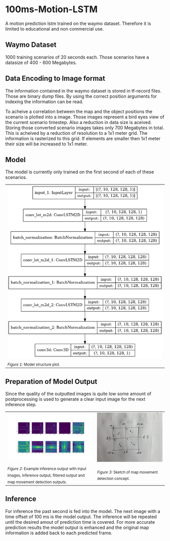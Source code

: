 # 100ms-Motion-LSTM
A motion prediction lstm trained on the waymo dataset. Therefore it is limited to educational and non commercial use.

## Waymo Dataset
1000 training scenarios of 20 seconds each. Those scenarios have a datasize of 400 - 600 Megabytes.

## Data Encoding to Image format
The information contained in the waymo dataset is stored in tf-record files. Those are binary dump files. By using the correct position arguments for indexing the information can be read. 

To acheive a correlation between the map and the object positions the scenario is plotted into a image. Those images represent a bird eyes view of the current scenario timestep. Also a reduction in data size is aceived. Storing those converted scenario images takes only 700 Megabytes in total. 
This is acheived by a reduction of resolution to a 1x1 meter grid. The information is rasterized to this grid. If elements are smaller then 1x1 meter their size will be increased to 1x1 meter.  

## Model
The model is currently only trained on the first second of each of these scenarios.
<table>
  <tr>
    <td><img src="images/model.png" width="500" alt="Model."></td>
  </tr>
  <tr>
    <td><sub><em>Figure 1:</em> Model structure plot.</sub></td>
  </tr>
</table>


## Preparation of Model Output
Since the quality of the outputted images is quite low some amount of postprocessing is used to generate a clear input image for the next inference step.
<table>
  <tr>
    <td><img src="images/Inference_100ms.png" width="500" alt="Inference output."></td>
    <td><img src="images/IMG_2724.jpeg" width="500" alt="Detecting shift."></td>
  </tr>
  <tr>
    <td><sub><em>Figure 2:</em> Example inference output with input images, inference output, filtered output and map movement detection outputs.</sub></td>
    <td><sub><em>Figure 3:</em> Sketch of map movement detection concept.</sub></td>
  </tr>
</table>

## Inference
For inference the past second is fed into the model. The next image with a time offset of 100 ms is the model output. The inference will be repeated until the desired amout of prediction time is covered. For more accurate prediction results the model output is enhanced and the original map information is added back to each predicted frame. 

